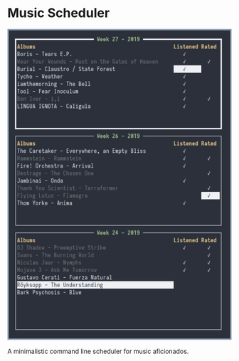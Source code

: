 # Music Scheduler
![](assets/screen.png)

A minimalistic command line scheduler for music aficionados.
